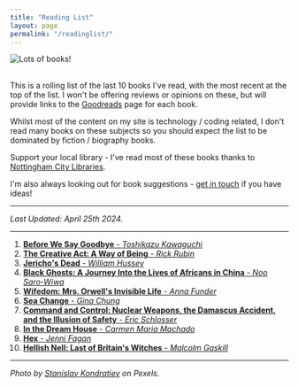 ```yaml
---
title: "Reading List"
layout: page
permalink: "/readinglist/"
---
```

<div class="container">
    <div class="row">
        <div class="col-md-12">
            <img src="{{site.baseurl}}/assets/images/readinglistbanner.jpg" class="img-fluid" alt="Lots of books!">
        </div>
    </div>
    <div class="row">
        <div class="col-md-12">
            <br/>
            <p>This is a rolling list of the last 10 books I've read, with the most recent at the top of the list.  I won't be offering reviews or opinions on these, but will provide links to the <a href="https://www.goodreads.com/" target="_blank">Goodreads</a> page for each book.</p>
            <p>Whilst most of the content on my site is technology / coding related, I don't read many books on these subjects so you should expect the list to be dominated by fiction / biography books.</p>
            <p>Support your local library - I've read most of these books thanks to <a href="https://www.nottinghamcitylibraries.co.uk/" target="_blank">Nottingham City Libraries</a>.</p>
            <p>I'm also always looking out for book suggestions - <a href="/contact">get in touch</a> if you have ideas!</p>
            <hr/>
            <p><i>Last Updated: April 25th 2024.</i></p>
            <hr/>
            <ol> 
              <li><a href="https://www.goodreads.com/book/show/66269953-before-we-say-goodbye" target="_blank"><b>Before We Say Goodbye</b> - <i>Toshikazu Kawaguchi</i></a></li>    
              <li><a href="https://www.goodreads.com/book/show/60965426-the-creative-act" target="_blank"><b>The Creative Act: A Way of Being</b> - <i>Rick Rubin</i></a></li>    
              <li><a href="https://www.goodreads.com/book/show/136357007-jericho-s-dead" target="_blank"><b>Jericho's Dead</b> - <i>William Hussey</i></a></li>     
              <li><a href="https://www.goodreads.com/book/show/121472993-black-ghosts" target="_blank"><b>Black Ghosts: A Journey Into the Lives of Africans in China</b> - <i>Noo Saro-Wiwa</i></a></li>     
              <li><a href="https://www.goodreads.com/en/book/show/62802741" target="_blank"><b>Wifedom: Mrs. Orwell's Invisible Life</b> - <i>Anna Funder</i></a></li>  
              <li><a href="https://www.goodreads.com/book/show/61387972-sea-change" target="_blank"><b>Sea Change</b> - <i>Gina Chung</i></a></li> 
              <li><a href="https://www.goodreads.com/book/show/6452798-command-and-control" target="_blank"><b>Command and Control: Nuclear Weapons, the Damascus Accident, and the Illusion of Safety</b> - <i>Eric Schlosser</i></a></li>  
              <li><a href="https://www.goodreads.com/book/show/43317482-in-the-dream-house" target="_blank"><b>In the Dream House</b> - <i>Carmen Maria Machado</i></a></li> 
              <li><a href="https://www.goodreads.com/book/show/60003006-hex" target="_blank"><b>Hex</b> - <i>Jenni Fagan</i></a></li> 
              <li><a href="https://www.goodreads.com/book/show/2421373.Hellish_Nell" target="_blank"><b>Hellish Nell: Last of Britain's Witches</b> - <i>Malcolm Gaskill</i></a></li>
            </ol>
            <hr/>
            <p><i>Photo by <a href="https://www.pexels.com/photo/books-on-wooden-shelves-inside-library-2908984/" target="_blank">Stanislav Kondratiev</a> on Pexels.</i></p>
         </div>
   </div>
</div>
